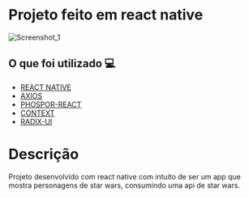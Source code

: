 <h1> Projeto feito em react native </h1>

![Screenshot_1](https://github.com/ArthurFilho/List-Persons-api/assets/96798145/19ae7418-db00-46c4-b309-6b0df6689a56)

<h2> O que foi utilizado 💻 </h2>

- [REACT NATIVE]()
- [AXIOS]()
- [PHOSPOR-REACT]()
- [CONTEXT]()
- [RADIX-UI]()

<h1> Descrição </h1>
<p> Projeto desenvolvido com react native com intuito de ser um app que mostra personagens de star wars, consumindo uma api de star wars. </p>
